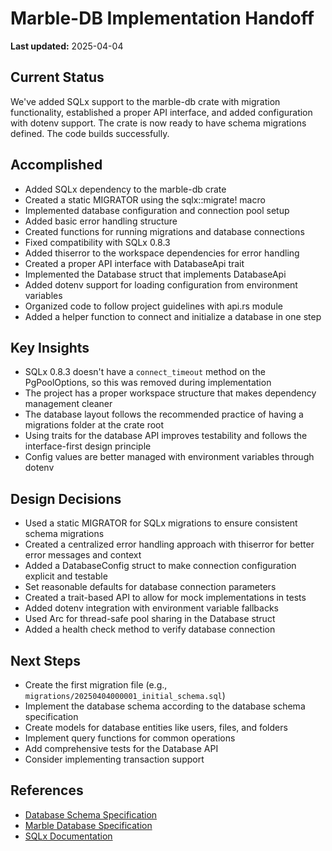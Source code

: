 # Marble-DB Implementation Handoff

**Last updated:** 2025-04-04

## Current Status
We've added SQLx support to the marble-db crate with migration functionality, established a proper API interface, and added configuration with dotenv support. The crate is now ready to have schema migrations defined. The code builds successfully.

## Accomplished
- Added SQLx dependency to the marble-db crate
- Created a static MIGRATOR using the sqlx::migrate! macro
- Implemented database configuration and connection pool setup
- Added basic error handling structure
- Created functions for running migrations and database connections
- Fixed compatibility with SQLx 0.8.3 
- Added thiserror to the workspace dependencies for error handling
- Created a proper API interface with DatabaseApi trait
- Implemented the Database struct that implements DatabaseApi
- Added dotenv support for loading configuration from environment variables
- Organized code to follow project guidelines with api.rs module
- Added a helper function to connect and initialize a database in one step

## Key Insights
- SQLx 0.8.3 doesn't have a `connect_timeout` method on the PgPoolOptions, so this was removed during implementation
- The project has a proper workspace structure that makes dependency management cleaner
- The database layout follows the recommended practice of having a migrations folder at the crate root
- Using traits for the database API improves testability and follows the interface-first design principle
- Config values are better managed with environment variables through dotenv

## Design Decisions
- Used a static MIGRATOR for SQLx migrations to ensure consistent schema migrations
- Created a centralized error handling approach with thiserror for better error messages and context
- Added a DatabaseConfig struct to make connection configuration explicit and testable
- Set reasonable defaults for database connection parameters
- Created a trait-based API to allow for mock implementations in tests
- Added dotenv integration with environment variable fallbacks
- Used Arc for thread-safe pool sharing in the Database struct
- Added a health check method to verify database connection

## Next Steps
- Create the first migration file (e.g., `migrations/20250404000001_initial_schema.sql`)
- Implement the database schema according to the database schema specification
- Create models for database entities like users, files, and folders
- Implement query functions for common operations
- Add comprehensive tests for the Database API
- Consider implementing transaction support

## References
- [Database Schema Specification](../domain/database_schema.md)
- [Marble Database Specification](../crates/marble_db.md)
- [SQLx Documentation](../dependencies/sqlx.md)
